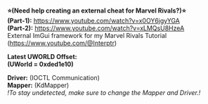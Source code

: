 
**⭐(Need help creating an external cheat for Marvel Rivals?)⭐**  
**(Part-1):** https://www.youtube.com/watch?v=x0OY6jgyYGA   
**(Part-2):** https://www.youtube.com/watch?v=xLMQsU8HzeA   
External ImGui framework for my Marvel Rivals Tutorial (https://www.youtube.com/@Interptr)

**Latest UWORLD Offset:**   
**(UWorld = 0xded1e10)**    

**Driver:** (IOCTL Communication)   
**Mapper:** (KdMapper)   
*!To stay undetected, make sure to change the Mapper and Driver.!*

